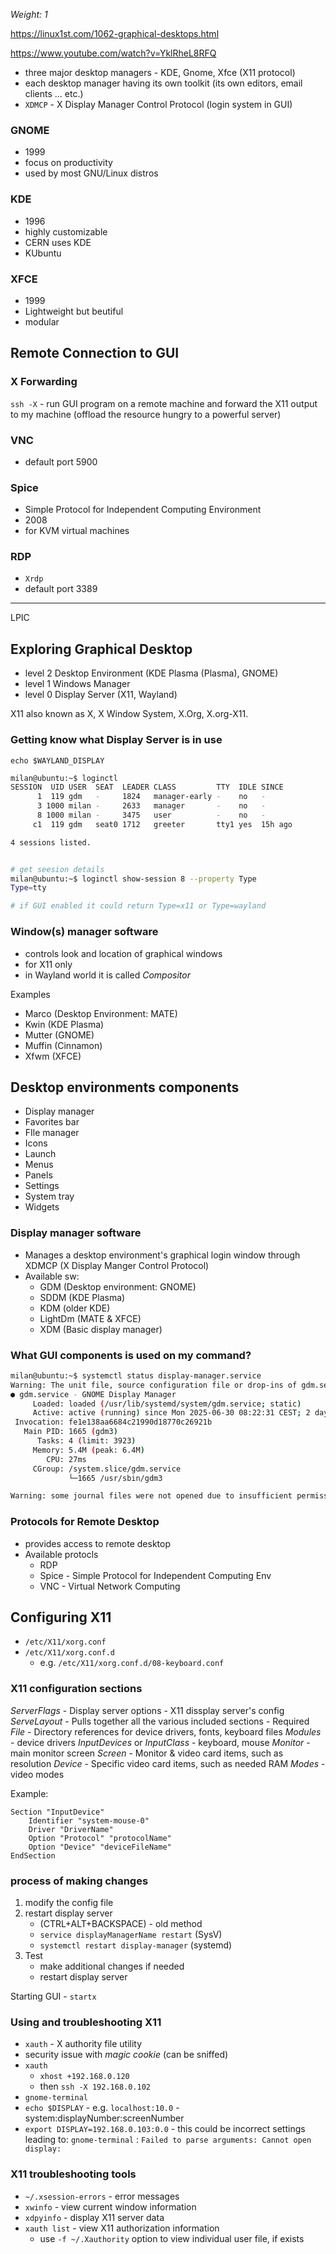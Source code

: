 _Weight: 1_

https://linux1st.com/1062-graphical-desktops.html

https://www.youtube.com/watch?v=YklRheL8RFQ

- three major desktop managers - KDE, Gnome, Xfce (X11 protocol)
- each desktop manager having its own toolkit (its own editors, email clients ... etc.)
- `XDMCP` - X Display Manager Control Protocol (login system in GUI)

### GNOME

- 1999
- focus on productivity
- used by most GNU/Linux distros

### KDE

- 1996
- highly customizable
- CERN uses KDE
- KUbuntu


### XFCE

- 1999
- Lightweight but beutiful
- modular

## Remote Connection to GUI

### X Forwarding

`ssh -X` - run GUI program on a remote machine and forward the X11 output to my machine (offload the resource hungry to a powerful server)

### VNC

- default port 5900

### Spice

- Simple Protocol for Independent Computing Environment
- 2008
- for KVM virtual machines

### RDP

- `Xrdp`
- default port 3389

---

LPIC

## Exploring Graphical Desktop

- level 2 Desktop Environment (KDE Plasma (Plasma), GNOME)
- level 1 Windows Manager 
- level 0 Display Server (X11, Wayland)

X11 also known as X, X Window System, X.Org, X.org-X11.

### Getting know what Display Server is in use

`echo $WAYLAND_DISPLAY`

```bash
milan@ubuntu:~$ loginctl
SESSION  UID USER  SEAT  LEADER CLASS         TTY  IDLE SINCE
      1  119 gdm   -     1824   manager-early -    no   -
      3 1000 milan -     2633   manager       -    no   -
      8 1000 milan -     3475   user          -    no   -
     c1  119 gdm   seat0 1712   greeter       tty1 yes  15h ago

4 sessions listed.


# get seesion details
milan@ubuntu:~$ loginctl show-session 8 --property Type
Type=tty

# if GUI enabled it could return Type=x11 or Type=wayland
```

### Window(s) manager software

- controls look and location of graphical windows
- for X11 only
- in Wayland world it is called _Compositor_


Examples

- Marco (Desktop Environment: MATE)
- Kwin (KDE Plasma)
- Mutter (GNOME)
- Muffin (Cinnamon)
- Xfwm (XFCE)


## Desktop environments components

- Display manager
- Favorites bar
- FIle manager
- Icons
- Launch
- Menus
- Panels
- Settings
- System tray
- Widgets


### Display manager software

- Manages a desktop environment's graphical login window through XDMCP (X Display Manger Control Protocol)
- Available sw:
	- GDM (Desktop environment: GNOME)
	- SDDM (KDE Plasma)
	- KDM (older KDE)
	- LightDm (MATE & XFCE)
	- XDM (Basic display manager)

### What GUI components is used on my command?

```bash
milan@ubuntu:~$ systemctl status display-manager.service
Warning: The unit file, source configuration file or drop-ins of gdm.service changed on disk. Run 'systemctl daemon-reload' to reload units.
● gdm.service - GNOME Display Manager
     Loaded: loaded (/usr/lib/systemd/system/gdm.service; static)
     Active: active (running) since Mon 2025-06-30 08:22:31 CEST; 2 days ago
 Invocation: fe1e138aa6684c21990d18770c26921b
   Main PID: 1665 (gdm3)
      Tasks: 4 (limit: 3923)
     Memory: 5.4M (peak: 6.4M)
        CPU: 27ms
     CGroup: /system.slice/gdm.service
             └─1665 /usr/sbin/gdm3

Warning: some journal files were not opened due to insufficient permissions.
```

### Protocols for Remote Desktop

- provides access to remote desktop
- Available protocls
	- RDP
	- Spice - Simple Protocol for Independent Computing Env
	- VNC - Virtual Network Computing


## Configuring X11

- `/etc/X11/xorg.conf`
- `/etc/X11/xorg.conf.d`
	- e.g. `/etc/X11/xorg.conf.d/08-keyboard.conf`

### X11 configuration sections

_ServerFlags_
	- Display server options
	- X11 dissplay server's config
_ServeLayout_
	- Pulls together all the various included sections
	- Required
_File_
	- Directory references for device drivers, fonts, keyboard files
_Modules_
	- device drivers
_InputDevices_ or _InputClass_
	- keyboard, mouse
_Monitor_
	- main monitor screen
_Screen_
	- Monitor & video card items, such as resolution
_Device_
	- Specific video card items, such as needed RAM
_Modes_
	 - video modes

Example:

```
Section "InputDevice"
	Identifier "system-mouse-0"
	Driver "DriverName"
	Option "Protocol" "protocolName"
	Option "Device" "deviceFileName"
EndSection
```


### process of making changes

1. modify the config file
2. restart display server 
	- (CTRL+ALT+BACKSPACE) - old method
	- `service displayManagerName restart` (SysV)
	- `systemctl restart display-manager` (systemd)
3. Test
	- make additional changes if needed
	- restart display server

Starting GUI - `startx`

### Using and troubleshooting X11

- `xauth` - X authority file utility
- security issue with _magic cookie_ (can be sniffed)
- `xauth`
	- `xhost +192.168.0.120`
	- then `ssh -X 192.168.0.102`
- `gnome-terminal`
- `echo $DISPLAY` - e.g. `localhost:10.0` - system:displayNumber:screenNumber
- `export DISPLAY=192.168.0.103:0.0` - this could be incorrect settings leading to:
	  `gnome-terminal` : `Failed to parse arguments: Cannot open display:`

### X11 troubleshooting tools

- `~/.xsession-errors` - error messages
- `xwinfo` - view current window information
- `xdpyinfo` - display X11 server data
- `xauth list` - view X11 authorization information
	- use `-f ~/.Xauthority` option to view individual user file, if exists


